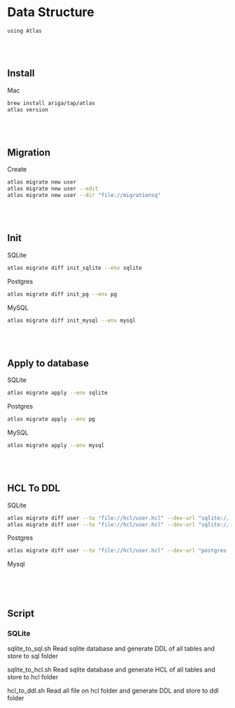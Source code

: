 <!--------------------------------------------------------------------------------- Description -->
# Data Structure
    using Atlas



<!--------------------------------------------------------------------------------- Resource -->
<br><br>  

## Install
Mac
```bash
brew install ariga/tap/atlas
atlas version
```



<!--------------------------------------------------------------------------------- Resource -->
<br><br>  

## Migration
Create
```bash
atlas migrate new user
atlas migrate new user --edit
atlas migrate new user --dir "file://migrationsq"
```



<!--------------------------------------------------------------------------------- Init -->
<br><br>

## Init
SQLite
```bash
atlas migrate diff init_sqlite --env sqlite
```

Postgres
```bash
atlas migrate diff init_pg --env pg
```

MySQL
```bash
atlas migrate diff init_mysql --env mysql
```



<!--------------------------------------------------------------------------------- Apply to database -->
<br><br>

## Apply to database
SQLite
```bash
atlas migrate apply --env sqlite
```

Postgres
```bash
atlas migrate apply --env pg
```

MySQL
```bash
atlas migrate apply --env mysql
```


<!--------------------------------------------------------------------------------- HCL To DDL -->
<br><br>

## HCL To DDL

SQLite
```bash
atlas migrate diff user --to "file://hcl/user.hcl" --dev-url "sqlite://dev?mode=memory" --dir "file://ddl/sqlite"
atlas migrate diff user --to "file://hcl/user.hcl" --dev-url "sqlite://dev?mode=memory" --dir "file://ddl/sqlite"   --format "{{ sql . }}" > user.sqlc
```

Postgres
```bash
atlas migrate diff user --to "file://hcl/user.hcl" --dev-url "postgres://raspberrypi_api:123456@localhost:5432/raspberrypi_api?search_path=public&sslmode=disable" --dir "file://ddl/pg"
```

Mysql
```bash
```


<!--------------------------------------------------------------------------------- Script -->
<br><br>

## Script

### SQLite
sqlite_to_sql.sh
    Read sqlite database and generate DDL of all tables and store to sql folder

sqlite_to_hcl.sh
    Read sqlite database and generate HCL of all tables and store to hcl folder

hcl_to_ddl.sh
    Read all file on hcl folder and generate DDL and store to ddl folder